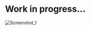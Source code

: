 # Work in progress...

![Screenshot_1](https://user-images.githubusercontent.com/114461353/197161805-4e250fc3-6437-4a78-b407-7c99ea33c677.png)
